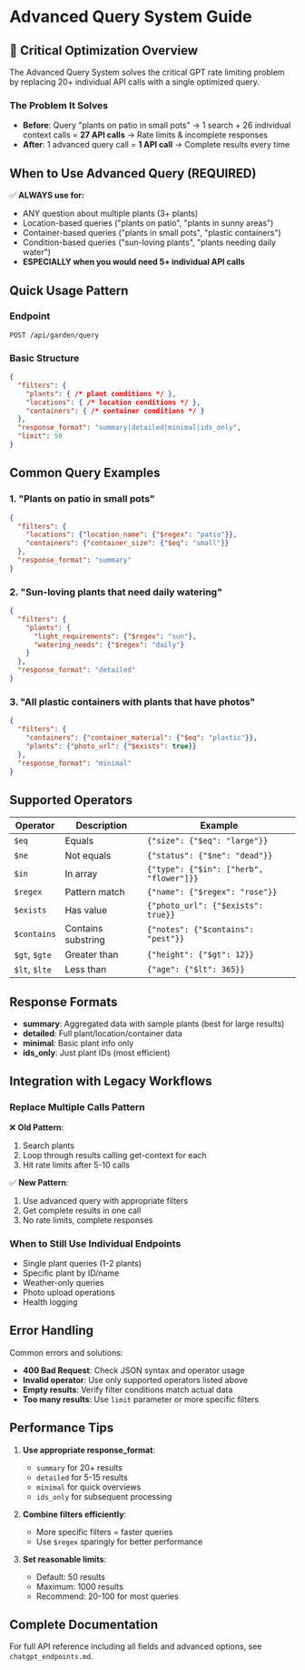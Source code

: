 # Advanced Query System Guide

## 🚀 Critical Optimization Overview

The Advanced Query System solves the critical GPT rate limiting problem by replacing 20+ individual API calls with a single optimized query.

### The Problem It Solves
- **Before**: Query "plants on patio in small pots" → 1 search + 26 individual context calls = **27 API calls** → Rate limits & incomplete responses
- **After**: 1 advanced query call = **1 API call** → Complete results every time

## When to Use Advanced Query (REQUIRED)

✅ **ALWAYS use for:**
- ANY question about multiple plants (3+ plants)
- Location-based queries ("plants on patio", "plants in sunny areas")  
- Container-based queries ("plants in small pots", "plastic containers")
- Condition-based queries ("sun-loving plants", "plants needing daily water")
- **ESPECIALLY when you would need 5+ individual API calls**

## Quick Usage Pattern

### Endpoint
`POST /api/garden/query`

### Basic Structure
```json
{
  "filters": {
    "plants": { /* plant conditions */ },
    "locations": { /* location conditions */ },
    "containers": { /* container conditions */ }
  },
  "response_format": "summary|detailed|minimal|ids_only",
  "limit": 50
}
```

## Common Query Examples

### 1. "Plants on patio in small pots"
```json
{
  "filters": {
    "locations": {"location_name": {"$regex": "patio"}},
    "containers": {"container_size": {"$eq": "small"}}
  },
  "response_format": "summary"
}
```

### 2. "Sun-loving plants that need daily watering"
```json
{
  "filters": {
    "plants": {
      "light_requirements": {"$regex": "sun"},
      "watering_needs": {"$regex": "daily"}
    }
  },
  "response_format": "detailed"
}
```

### 3. "All plastic containers with plants that have photos"
```json
{
  "filters": {
    "containers": {"container_material": {"$eq": "plastic"}},
    "plants": {"photo_url": {"$exists": true}}
  },
  "response_format": "minimal"
}
```

## Supported Operators

| Operator | Description | Example |
|----------|-------------|---------|
| `$eq` | Equals | `{"size": {"$eq": "large"}}` |
| `$ne` | Not equals | `{"status": {"$ne": "dead"}}` |
| `$in` | In array | `{"type": {"$in": ["herb", "flower"]}}` |
| `$regex` | Pattern match | `{"name": {"$regex": "rose"}}` |
| `$exists` | Has value | `{"photo_url": {"$exists": true}}` |
| `$contains` | Contains substring | `{"notes": {"$contains": "pest"}}` |
| `$gt`, `$gte` | Greater than | `{"height": {"$gt": 12}}` |
| `$lt`, `$lte` | Less than | `{"age": {"$lt": 365}}` |

## Response Formats

- **summary**: Aggregated data with sample plants (best for large results)
- **detailed**: Full plant/location/container data
- **minimal**: Basic plant info only  
- **ids_only**: Just plant IDs (most efficient)

## Integration with Legacy Workflows

### Replace Multiple Calls Pattern
❌ **Old Pattern**:
1. Search plants
2. Loop through results calling get-context for each
3. Hit rate limits after 5-10 calls

✅ **New Pattern**:
1. Use advanced query with appropriate filters
2. Get complete results in one call
3. No rate limits, complete responses

### When to Still Use Individual Endpoints
- Single plant queries (1-2 plants)
- Specific plant by ID/name
- Weather-only queries
- Photo upload operations
- Health logging

## Error Handling

Common errors and solutions:
- **400 Bad Request**: Check JSON syntax and operator usage
- **Invalid operator**: Use only supported operators listed above
- **Empty results**: Verify filter conditions match actual data
- **Too many results**: Use `limit` parameter or more specific filters

## Performance Tips

1. **Use appropriate response_format**:
   - `summary` for 20+ results
   - `detailed` for 5-15 results
   - `minimal` for quick overviews
   - `ids_only` for subsequent processing

2. **Combine filters efficiently**:
   - More specific filters = faster queries
   - Use `$regex` sparingly for better performance

3. **Set reasonable limits**:
   - Default: 50 results
   - Maximum: 1000 results
   - Recommend: 20-100 for most queries

## Complete Documentation

For full API reference including all fields and advanced options, see `chatgpt_endpoints.md`.
